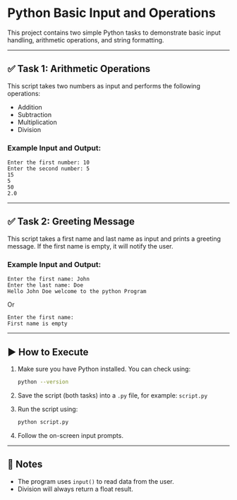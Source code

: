 # Python Basic Input and Operations

This project contains two simple Python tasks to demonstrate basic input handling, arithmetic operations, and string formatting.

---

## ✅ Task 1: Arithmetic Operations

This script takes two numbers as input and performs the following operations:
- Addition
- Subtraction
- Multiplication
- Division

### Example Input and Output:

```
Enter the first number: 10
Enter the second number: 5
15
5
50
2.0
```

---

## ✅ Task 2: Greeting Message

This script takes a first name and last name as input and prints a greeting message. If the first name is empty, it will notify the user.

### Example Input and Output:

```
Enter the first name: John
Enter the last name: Doe
Hello John Doe welcome to the python Program
```

Or

```
Enter the first name:
First name is empty
```

---

## ▶️ How to Execute

1. Make sure you have Python installed. You can check using:
   ```bash
   python --version
   ```

2. Save the script (both tasks) into a `.py` file, for example: `script.py`

3. Run the script using:
   ```bash
   python script.py
   ```

4. Follow the on-screen input prompts.

---

## 📄 Notes

- The program uses `input()` to read data from the user.
- Division will always return a float result.